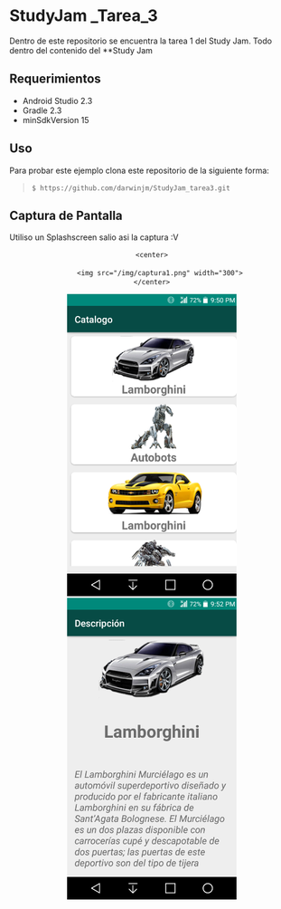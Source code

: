 # StudyJam _Tarea_3


Dentro de este repositorio se encuentra la tarea 1 del Study Jam.
Todo dentro del contenido del **Study Jam


## Requerimientos

  * Android Studio 2.3
  * Gradle 2.3
  * minSdkVersion 15

## Uso

Para probar este ejemplo clona este repositorio de la siguiente forma:
>
>     $ https://github.com/darwinjm/StudyJam_tarea3.git

## Captura de Pantalla
Utiliso un Splashscreen salio asi la captura :V
<div align="center">

    <center>

        <img src="/img/captura1.png" width="300">
    </center>
</div>
<div align="center">
    <center>
        <img src="/img/captura2.png" width="300">
    </center>
</div>
<div align="center">
    <center>
        <img src="/img/captura3.png" width="300">
    </center>
</div>

<br><br>